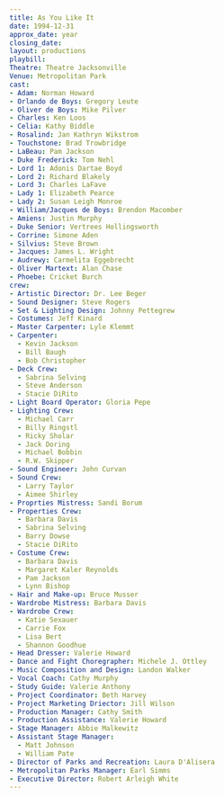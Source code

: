 ```yaml
---
title: As You Like It
date: 1994-12-31
approx_date: year
closing_date:
layout: productions
playbill:
Theatre: Theatre Jacksonville
Venue: Metropolitan Park
cast:
- Adam: Norman Howard
- Orlando de Boys: Gregory Leute
- Oliver de Boys: Mike Pilver
- Charles: Ken Loos
- Celia: Kathy Biddle
- Rosalind: Jan Kathryn Wikstrom
- Touchstone: Brad Trowbridge
- LaBeau: Pam Jackson
- Duke Frederick: Tom Nehl
- Lord 1: Adonis Dartae Boyd
- Lord 2: Richard Blakely
- Lord 3: Charles LaFave
- Lady 1: Elizabeth Pearce
- Lady 2: Susan Leigh Monroe
- William/Jacques de Boys: Brendon Macomber
- Amiens: Justin Murphy
- Duke Senior: Vertrees Hollingsworth
- Corrine: Simone Aden
- Silvius: Steve Brown
- Jacques: James L. Wright
- Audrewy: Carmelita Eggebrecht
- Oliver Martext: Alan Chase
- Phoebe: Cricket Burch
crew:
- Artistic Director: Dr. Lee Beger
- Sound Designer: Steve Rogers
- Set & Lighting Design: Johnny Pettegrew
- Costumes: Jeff Kinard
- Master Carpenter: Lyle Klemmt
- Carpenter:
  - Kevin Jackson
  - Bill Baugh
  - Bob Christopher
- Deck Crew:
  - Sabrina Selving
  - Steve Anderson
  - Stacie DiRito
- Light Board Operator: Gloria Pepe
- Lighting Crew:
  - Michael Carr
  - Billy Ringstl
  - Ricky Sholar
  - Jack Doring
  - Michael Bobbin
  - R.W. Skipper
- Sound Engineer: John Curvan
- Sound Crew:
  - Larry Taylor
  - Aimee Shirley
- Proprties Mistress: Sandi Borum
- Properties Crew:
  - Barbara Davis
  - Sabrina Selving
  - Barry Dowse
  - Stacie DiRito
- Costume Crew:
  - Barbara Davis
  - Margaret Kaler Reynolds
  - Pam Jackson
  - Lynn Bishop
- Hair and Make-up: Bruce Musser
- Wardrobe Mistress: Barbara Davis
- Wardrobe Crew:
  - Katie Sexauer
  - Carrie Fox
  - Lisa Bert
  - Shannon Goodhue
- Head Dresser: Valerie Howard
- Dance and Fight Choregrapher: Michele J. Ottley
- Music Composition and Design: Landon Walker
- Vocal Coach: Cathy Murphy
- Study Guide: Valerie Anthony
- Project Coordinator: Beth Harvey
- Project Marketing Driector: Jill Wilson
- Production Manager: Cathy Smith
- Production Assistance: Valerie Howard
- Stage Manager: Abbie Malkewitz
- Assistant Stage Manager:
  - Matt Johnson
  - William Pate
- Director of Parks and Recreation: Laura D'Alisera
- Metropolitan Parks Manager: Earl Simms
- Executive Director: Robert Arleigh White
---
```

